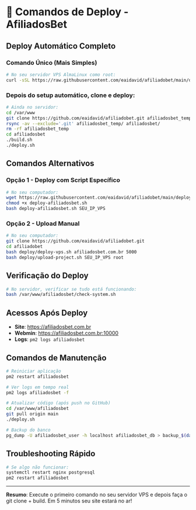 # 🚀 Comandos de Deploy - AfiliadosBet

## Deploy Automático Completo

### Comando Único (Mais Simples)
```bash
# No seu servidor VPS AlmaLinux como root:
curl -sSL https://raw.githubusercontent.com/eaidavid/afiliadobet/main/deploy/deploy-vps.sh | bash -s afiliadosbet.com.br 5000
```

### Depois do setup automático, clone e deploy:
```bash
# Ainda no servidor:
cd /var/www
git clone https://github.com/eaidavid/afiliadobet.git afiliadosbet_temp
rsync -av --exclude='.git' afiliadosbet_temp/ afiliadosbet/
rm -rf afiliadosbet_temp
cd afiliadosbet
./build.sh
./deploy.sh
```

## Comandos Alternativos

### Opção 1 - Deploy com Script Específico
```bash
# No seu computador:
wget https://raw.githubusercontent.com/eaidavid/afiliadobet/main/deploy/deploy-afiliadosbet.sh
chmod +x deploy-afiliadosbet.sh
bash deploy-afiliadosbet.sh SEU_IP_VPS
```

### Opção 2 - Upload Manual
```bash
# No seu computador:
git clone https://github.com/eaidavid/afiliadobet.git
cd afiliadobet
bash deploy/deploy-vps.sh afiliadosbet.com.br 5000
bash deploy/upload-project.sh SEU_IP_VPS root
```

## Verificação do Deploy

```bash
# No servidor, verificar se tudo está funcionando:
bash /var/www/afiliadosbet/check-system.sh
```

## Acessos Após Deploy

- **Site**: https://afiliadosbet.com.br
- **Webmin**: https://afiliadosbet.com.br:10000
- **Logs**: `pm2 logs afiliadosbet`

## Comandos de Manutenção

```bash
# Reiniciar aplicação
pm2 restart afiliadosbet

# Ver logs em tempo real
pm2 logs afiliadosbet -f

# Atualizar código (após push no GitHub)
cd /var/www/afiliadosbet
git pull origin main
./deploy.sh

# Backup do banco
pg_dump -U afiliadosbet_user -h localhost afiliadosbet_db > backup_$(date +%Y%m%d_%H%M%S).sql
```

## Troubleshooting Rápido

```bash
# Se algo não funcionar:
systemctl restart nginx postgresql
pm2 restart afiliadosbet
```

---

**Resumo**: Execute o primeiro comando no seu servidor VPS e depois faça o git clone + build. Em 5 minutos seu site estará no ar!